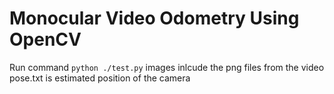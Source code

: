 # Monocular Video Odometry Using OpenCV

Run command `python ./test.py`
images inlcude the png files from the video
pose.txt is estimated position of the camera


